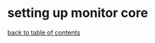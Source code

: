 # setting up monitor core



[back to table of contents](https://github.com/mbecker20/monitor/blob/main/readme.md)
